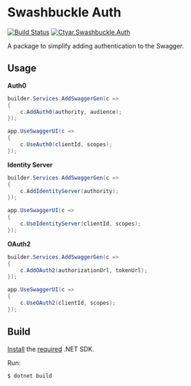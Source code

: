 # Swashbuckle Auth

[![Build Status](https://ctyar.visualstudio.com/Swashbuckle/_apis/build/status/ctyar.Swashbuckle?branchName=main)](https://ctyar.visualstudio.com/Swashbuckle/_build/latest?definitionId=6&branchName=main)
[![Ctyar.Swashbuckle.Auth](https://img.shields.io/nuget/v/Ctyar.Swashbuckle.Auth.svg)](https://www.nuget.org/packages/Ctyar.Swashbuckle.Auth/)

A package to simplify adding authentication to the Swagger.

## Usage

**Auth0**
```csharp
builder.Services.AddSwaggerGen(c =>
{
    c.AddAuth0(authority, audience);
});

app.UseSwaggerUI(c =>
{
    c.UseAuth0(clientId, scopes);
});
```

**Identity Server**
```csharp
builder.Services.AddSwaggerGen(c =>
{
    c.AddIdentityServer(authority);
});

app.UseSwaggerUI(c =>
{
    c.UseIdentityServer(clientId, scopes);
});
```

**OAuth2**
```csharp
builder.Services.AddSwaggerGen(c =>
{
    c.AddOAuth2(authorizationUrl, tokenUrl);
});

app.UseSwaggerUI(c =>
{
    c.UseOAuth2(clientId, scopes);
});
```

## Build
[Install](https://get.dot.net) the [required](global.json) .NET SDK.

Run:
```
$ dotnet build
```
